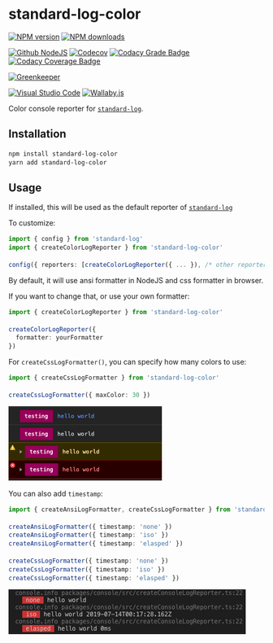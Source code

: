 # standard-log-color

[![NPM version][npm-image]][npm-url]
[![NPM downloads][downloads-image]][downloads-url]

[![Github NodeJS][github-nodejs]][github-action-url]
[![Codecov][codecov-image]][codecov-url]
[![Codacy Grade Badge][codacy-grade]][codacy-grade-url]
[![Codacy Coverage Badge][codacy-coverage]][codacy-coverage-url]

[![Greenkeeper][greenkeeper-image]][greenkeeper-url]

[![Visual Studio Code][vscode-image]][vscode-url]
[![Wallaby.js][wallaby-image]][wallaby-url]

Color console reporter for [`standard-log`](https://github.com/unional/standard-log).

## Installation

```sh
npm install standard-log-color
yarn add standard-log-color
```

## Usage

If installed, this will be used as the default reporter of [`standard-log`](https://github.com/unional/standard-log)

To customize:

```ts
import { config } from 'standard-log'
import { createColorLogReporter } from 'standard-log-color'

config({ reporters: [createColorLogReporter({ ... }), /* other reporters if needed */] })
```

By default, it will use ansi formatter in NodeJS and css formatter in browser.

If you want to change that, or use your own formatter:

```ts
import { createColorLogReporter } from 'standard-log-color'

createColorLogReporter({
  formatter: yourFormatter
})
```

For `createCssLogFormatter()`, you can specify how many colors to use:

```ts
import { createCssLogFormatter } from 'standard-log-color'

createCssLogFormatter({ maxColor: 30 })
```

![CSS example](2019-07-13-17-19-12.png)

You can also add `timestamp`:

```ts
import { createAnsiLogFormatter, createCssLogFormatter } from 'standard-log-color'

createAnsiLogFormatter({ timestamp: 'none' })
createAnsiLogFormatter({ timestamp: 'iso' })
createAnsiLogFormatter({ timestamp: 'elasped' })

createCssLogFormatter({ timestamp: 'none' })
createCssLogFormatter({ timestamp: 'iso' })
createCssLogFormatter({ timestamp: 'elasped' })
```

![timestamp example](2019-07-13-17-18-14.png)

[npm-image]: https://img.shields.io/npm/v/standard-log-color.svg?style=flat
[npm-url]: https://www.npmjs.com/package/standard-log-color
[downloads-image]: https://img.shields.io/npm/dm/standard-log-color.svg?style=flat
[downloads-url]: https://npmjs.org/package/standard-log-color

[github-nodejs]: https://github.com/unional/standard-log/workflows/Node%20CI/badge.svg
[github-action-url]: https://github.com/unional/standard-log/actions
[codecov-image]: https://codecov.io/gh/unional/standard-log/branch/master/graph/badge.svg
[codecov-url]: https://codecov.io/gh/unional/standard-log
[codacy-grade]: https://api.codacy.com/project/badge/Grade/707f89609508442486050d207ec5bd78
[codacy-grade-url]: https://www.codacy.com/app/homawong/standard-log?utm_source=github.com&amp;utm_medium=referral&amp;utm_content=unional/standard-log&amp;utm_campaign=Badge_Grade
[codacy-coverage]: https://api.codacy.com/project/badge/Coverage/707f89609508442486050d207ec5bd78
[codacy-coverage-url]: https://www.codacy.com/manual/homawong/standard-log?utm_source=github.com&utm_medium=referral&utm_content=unional/standard-log&utm_campaign=Badge_Coverage

[greenkeeper-image]: https://badges.greenkeeper.io/unional/standard-log.svg
[greenkeeper-url]: https://greenkeeper.io/

[vscode-image]: https://img.shields.io/badge/vscode-ready-green.svg
[vscode-url]: https://code.visualstudio.com/
[wallaby-image]: https://img.shields.io/badge/wallaby.js-configured-green.svg
[wallaby-url]: https://wallabyjs.com
